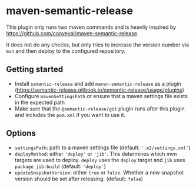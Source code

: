 # maven-semantic-release

This plugin only runs two maven commands and is heavily inspired by https://github.com/conveyal/maven-semantic-release.

It does not do any checks, but only tries to increase the version number via `mvn` and then deploy to the configured repository.

## Getting started

* Install `semantic-release` and add `maven-semantic-release` as a plugin (https://semantic-release.gitbook.io/semantic-release/usage/plugins)
* Configure `mavenSettingsPath` or ensure that a maven settings file exists in the expected path
* Make sure that the `@semantic-release/git` plugin runs after this plugin and includes the `pom.xml` if you want to use it.

## Options

* `settingsPath`: path to a maven settings file (default: `'.m2/settings.xml'`)
* `deployMethod`: either `'deploy'` or `'jib'`. This determines which mvn targets are used to deploy. `deploy` uses the `deploy` target and `jib` uses `package jib:build` (default: `'deploy'`)
* `updateSnapshotVersion`: either `true` or `false`. Whether a new snapshot version should be set after releasing. (default: `false`)
